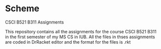 Scheme
======

CSCI B521 B311 Assignments

This repository contains all the assignments for the course CSCI B521 B311 in the first semester of my MS CS in IUB.
All the files in thses assignments are coded in DrRacket editor and the format for the files is .rkt
